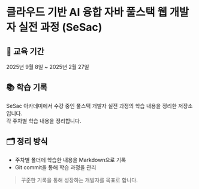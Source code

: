 # 클라우드 기반 AI 융합 자바 풀스택 웹 개발자 실전 과정 (SeSac)

## 📅 교육 기간

2025년 9월 8일 ~ 2025년 2월 27일

## 📚 학습 기록

SeSac 아카데미에서 수강 중인 풀스택 개발자 실전 과정의 학습 내용을 정리한 저장소입니다.  
각 주차별 학습 내용을 정리합니다.

## 🗂️ 정리 방식

-   주차별 폴더에 학습한 내용을 Markdown으로 기록
-   Git commit을 통해 학습 과정을 관리

> 꾸준한 기록을 통해 성장하는 개발자를 목표로 합니다.

